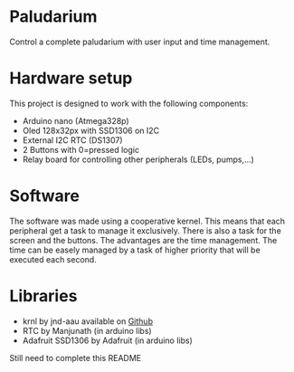# Paludarium
Control a complete paludarium with user input and time management.

# Hardware setup
This project is designed to work with the following components:
- Arduino nano (Atmega328p)
- Oled 128x32px with SSD1306 on I2C
- External I2C RTC (DS1307)
- 2 Buttons with 0=pressed logic
- Relay board for controlling other peripherals (LEDs, pumps,...)

# Software
The software was made using a cooperative kernel. This means that each peripheral get a task to manage it exclusively. There is also a task for the screen and the buttons.
The advantages are the time management. The time can be easely managed by a task of higher priority that will be executed each second.

# Libraries
- krnl by jnd-aau available on [Github](https://github.com/jdn-aau/krnl)
- RTC by Manjunath (in arduino libs)
- Adafruit SSD1306 by Adafruit (in arduino libs)

Still need to complete this README
